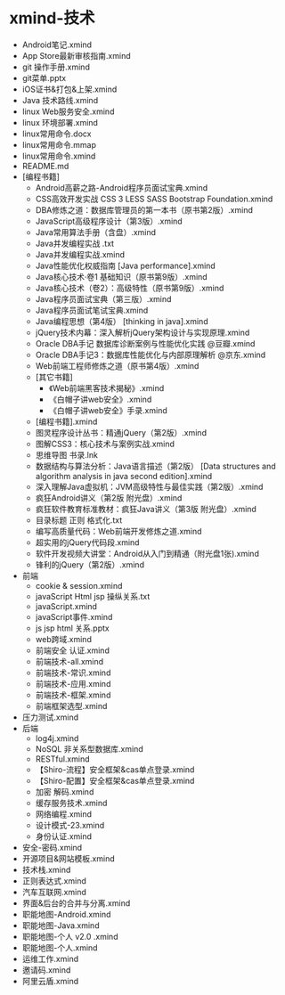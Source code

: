 # xmind-技术
- Android笔记.xmind
- App Store最新审核指南.xmind
- git 操作手册.xmind
- git菜单.pptx
- iOS证书&打包&上架.xmind
- Java 技术路线.xmind
- linux Web服务安全.xmind
- linux 环境部署.xmind
- linux常用命令.docx
- linux常用命令.mmap
- linux常用命令.xmind
- README.md
- [编程书籍]	
	- Android高薪之路-Android程序员面试宝典.xmind
	- CSS高效开发实战 CSS 3 LESS SASS Bootstrap Foundation.xmind
	- DBA修炼之道：数据库管理员的第一本书（原书第2版）.xmind
	- JavaScript高级程序设计（第3版）.xmind
	- Java常用算法手册（含盘）.xmind
	- Java并发编程实战 .txt
	- Java并发编程实战.xmind
	- Java性能优化权威指南 [Java performance].xmind
	- Java核心技术·卷1 基础知识（原书第9版）.xmind
	- Java核心技术（卷2）：高级特性（原书第9版）.xmind
	- Java程序员面试宝典（第三版）.xmind
	- Java程序员面试笔试宝典.xmind
	- Java编程思想（第4版） [thinking in java].xmind
	- jQuery技术内幕：深入解析jQuery架构设计与实现原理.xmind
	- Oracle DBA手记   数据库诊断案例与性能优化实践 @豆瓣.xmind
	- Oracle DBA手记3：数据库性能优化与内部原理解析 @京东.xmind
	- Web前端工程师修炼之道（原书第4版）.xmind
	- [其它书籍]
		- 《Web前端黑客技术揭秘》.xmind
		- 《白帽子讲web安全》.xmind
		- 《白帽子讲web安全》手录.xmind
	- [编程书籍].xmind
	- 图灵程序设计丛书：精通jQuery（第2版）.xmind
	- 图解CSS3：核心技术与案例实战.xmind
	- 思维导图 书录.lnk
	- 数据结构与算法分析：Java语言描述（第2版） [Data structures and algorithm analysis in java second edition].xmind
	- 深入理解Java虚拟机：JVM高级特性与最佳实践（第2版）.xmind
	- 疯狂Android讲义（第2版 附光盘）.xmind
	- 疯狂软件教育标准教材：疯狂Java讲义（第3版 附光盘）.xmind
	- 目录标题 正则 格式化.txt
	- 编写高质量代码：Web前端开发修炼之道.xmind
	- 超实用的jQuery代码段.xmind
	- 软件开发视频大讲堂：Android从入门到精通（附光盘1张).xmind
	- 锋利的jQuery（第2版）.xmind
- 前端
	- cookie & session.xmind
	- javaScript Html jsp 操纵关系.txt
	- javaScript.xmind
	- javaScript事件.xmind
	- js jsp html 关系.pptx
	- web跨域.xmind
	- 前端安全 认证.xmind
	- 前端技术-all.xmind
	- 前端技术-常识.xmind
	- 前端技术-应用.xmind
	- 前端技术-框架.xmind
	- 前端框架选型.xmind
- 压力测试.xmind
- 后端
	- log4j.xmind
	- NoSQL 非关系型数据库.xmind
	- RESTful.xmind
	- 【Shiro-流程】安全框架&cas单点登录.xmind
	- 【Shiro-配置】安全框架&cas单点登录.xmind
	- 加密 解码.xmind
	- 缓存服务技术.xmind
	- 网络编程.xmind
	- 设计模式-23.xmind
	- 身份认证.xmind
- 安全-密码.xmind
- 开源项目&网站模板.xmind
- 技术栈.xmind
- 正则表达式.xmind
- 汽车互联网.xmind
- 界面&后台的合并与分离.xmind
- 职能地图-Android.xmind
- 职能地图-Java.xmind
- 职能地图-个人 v2.0 .xmind
- 职能地图-个人.xmind
- 运维工作.xmind
- 邀请码.xmind
- 阿里云盾.xmind